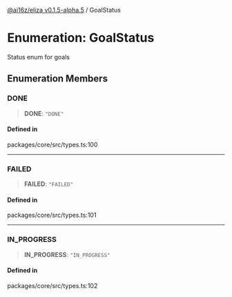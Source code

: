[@ai16z/eliza v0.1.5-alpha.5](../index.md) / GoalStatus

# Enumeration: GoalStatus

Status enum for goals

## Enumeration Members

### DONE

> **DONE**: `"DONE"`

#### Defined in

packages/core/src/types.ts:100

***

### FAILED

> **FAILED**: `"FAILED"`

#### Defined in

packages/core/src/types.ts:101

***

### IN\_PROGRESS

> **IN\_PROGRESS**: `"IN_PROGRESS"`

#### Defined in

packages/core/src/types.ts:102
